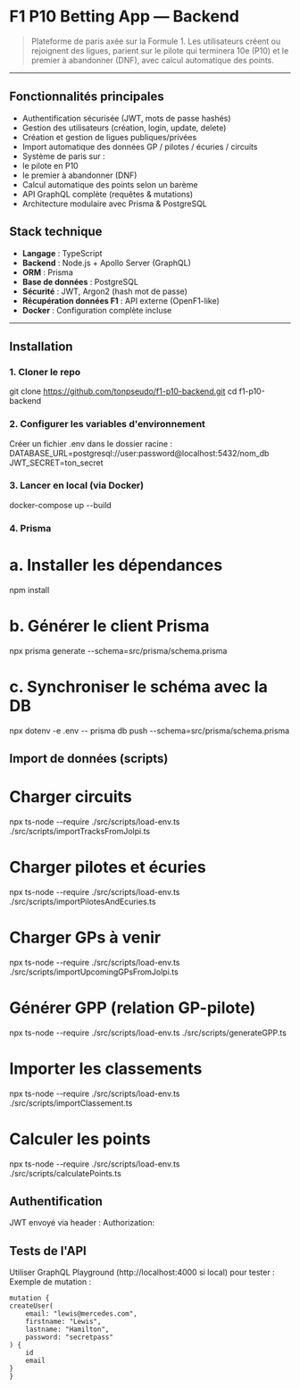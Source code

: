 #  F1 P10 Betting App — Backend

> Plateforme de paris axée sur la Formule 1. Les utilisateurs créent ou rejoignent des ligues, parient sur le pilote qui terminera 10e (P10) et le premier à abandonner (DNF), avec calcul automatique des points.

---

##  Fonctionnalités principales

-  Authentification sécurisée (JWT, mots de passe hashés)
-  Gestion des utilisateurs (création, login, update, delete)
-  Création et gestion de ligues publiques/privées
-  Import automatique des données GP / pilotes / écuries / circuits
-  Système de paris sur :
  -  le pilote en P10
  -  le premier à abandonner (DNF)
-  Calcul automatique des points selon un barème
-  API GraphQL complète (requêtes & mutations)
-  Architecture modulaire avec Prisma & PostgreSQL

##  Stack technique

- **Langage** : TypeScript
- **Backend** : Node.js + Apollo Server (GraphQL)
- **ORM** : Prisma
- **Base de données** : PostgreSQL
- **Sécurité** : JWT, Argon2 (hash mot de passe)
- **Récupération données F1** : API externe (OpenF1-like)
- **Docker** : Configuration complète incluse

---

##  Installation

### 1. Cloner le repo
git clone https://github.com/tonpseudo/f1-p10-backend.git
cd f1-p10-backend
### 2. Configurer les variables d'environnement
Créer un fichier .env dans le dossier racine :
    DATABASE_URL=postgresql://user:password@localhost:5432/nom_db
    JWT_SECRET=ton_secret
### 3. Lancer en local (via Docker)
docker-compose up --build

### 4. Prisma

# a. Installer les dépendances
npm install

# b. Générer le client Prisma
npx prisma generate --schema=src/prisma/schema.prisma

# c. Synchroniser le schéma avec la DB
npx dotenv -e .env -- prisma db push --schema=src/prisma/schema.prisma

##  Import de données (scripts)

# Charger circuits
npx ts-node --require ./src/scripts/load-env.ts ./src/scripts/importTracksFromJolpi.ts

# Charger pilotes et écuries
npx ts-node --require ./src/scripts/load-env.ts ./src/scripts/importPilotesAndEcuries.ts

# Charger GPs à venir
npx ts-node --require ./src/scripts/load-env.ts ./src/scripts/importUpcomingGPsFromJolpi.ts

# Générer GPP (relation GP-pilote)
npx ts-node --require ./src/scripts/load-env.ts ./src/scripts/generateGPP.ts

# Importer les classements
npx ts-node --require ./src/scripts/load-env.ts ./src/scripts/importClassement.ts

# Calculer les points
npx ts-node --require ./src/scripts/load-env.ts ./src/scripts/calculatePoints.ts

##  Authentification

JWT envoyé via header :
Authorization:  <token>

## Tests de l'API

Utiliser GraphQL Playground (http://localhost:4000 si local) pour tester :
Exemple de mutation :

    mutation {
    createUser(
        email: "lewis@mercedes.com",
        firstname: "Lewis",
        lastname: "Hamilton",
        password: "secretpass"
    ) {
        id
        email
    }
    }
